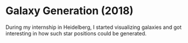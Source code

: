 # Galaxy Generation (2018)

During my internship in Heidelberg, I started visualizing galaxies and got interesting in how such star positions could be generated.